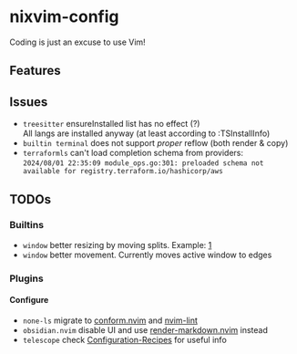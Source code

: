 # nixvim-config

Coding is just an excuse to use Vim!

## Features

## Issues

- `treesitter` ensureInstalled list has no effect (?)\
  All langs are installed anyway (at least according to :TSInstallInfo)
- `builtin terminal` does not support _proper_ reflow (both render & copy)
- `terraformls` can't load completion schema from providers: \
  `2024/08/01 22:35:09 module_ops.go:301: preloaded schema not available for registry.terraform.io/hashicorp/aws`

## TODOs

### Builtins

- `window` better resizing by moving splits. Example: [1](https://github.com/Akianonymus/dotfiles/blob/550a16d0e707f0803f079a8bdf6e5b9fdec3c436/src/.config/nvim/lua/utils.lua#L70)
- `window` better movement. Currently moves active window to edges

### Plugins

#### Configure

- `none-ls` migrate to [conform.nvim](https://github.com/stevearc/conform.nvim) and [nvim-lint](https://github.com/mfussenegger/nvim-lint)
- `obsidian.nvim` disable UI and use [render-markdown.nvim](https://github.com/MeanderingProgrammer/render-markdown.nvim) instead
- `telescope` check [Configuration-Recipes](https://github.com/nvim-telescope/telescope.nvim/wiki/Configuration-Recipes) for useful info
